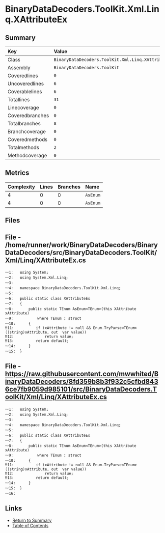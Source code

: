 ﻿# BinaryDataDecoders.ToolKit.Xml.Linq.XAttributeEx

## Summary

| Key             | Value                                              |
| :-------------- | :------------------------------------------------- |
| Class           | `BinaryDataDecoders.ToolKit.Xml.Linq.XAttributeEx` |
| Assembly        | `BinaryDataDecoders.ToolKit`                       |
| Coveredlines    | `0`                                                |
| Uncoveredlines  | `6`                                                |
| Coverablelines  | `6`                                                |
| Totallines      | `31`                                               |
| Linecoverage    | `0`                                                |
| Coveredbranches | `0`                                                |
| Totalbranches   | `8`                                                |
| Branchcoverage  | `0`                                                |
| Coveredmethods  | `0`                                                |
| Totalmethods    | `2`                                                |
| Methodcoverage  | `0`                                                |

## Metrics

| Complexity | Lines | Branches | Name     |
| :--------- | :---- | :------- | :------- |
| 4          | 0     | 0        | `AsEnum` |
| 4          | 0     | 0        | `AsEnum` |

## Files

## File - /home/runner/work/BinaryDataDecoders/BinaryDataDecoders/src/BinaryDataDecoders.ToolKit/Xml/Linq/XAttributeEx.cs

```CSharp
〰1:   using System;
〰2:   using System.Xml.Linq;
〰3:   
〰4:   namespace BinaryDataDecoders.ToolKit.Xml.Linq;
〰5:   
〰6:   public static class XAttributeEx
〰7:   {
〰8:       public static TEnum AsEnum<TEnum>(this XAttribute xAttribute)
〰9:           where TEnum : struct
〰10:      {
‼11:          if (xAttribute != null && Enum.TryParse<TEnum>((string)xAttribute, out  var value))
‼12:              return value;
‼13:          return default;
〰14:      }
〰15:  }
```

## File - https://raw.githubusercontent.com/mwwhited/BinaryDataDecoders/8fd359b8b3f932c5cfbd8436ce7fb9059d985101/src/BinaryDataDecoders.ToolKit/Xml/Linq/XAttributeEx.cs

```CSharp
〰1:   using System;
〰2:   using System.Xml.Linq;
〰3:   
〰4:   namespace BinaryDataDecoders.ToolKit.Xml.Linq;
〰5:   
〰6:   public static class XAttributeEx
〰7:   {
〰8:       public static TEnum AsEnum<TEnum>(this XAttribute xAttribute)
〰9:           where TEnum : struct
〰10:      {
‼11:          if (xAttribute != null && Enum.TryParse<TEnum>((string)xAttribute, out  var value))
‼12:              return value;
‼13:          return default;
〰14:      }
〰15:  }
〰16:  
```

## Links

* [Return to Summary](Summary.md)
* [Table of Contents](../TOC.md)

